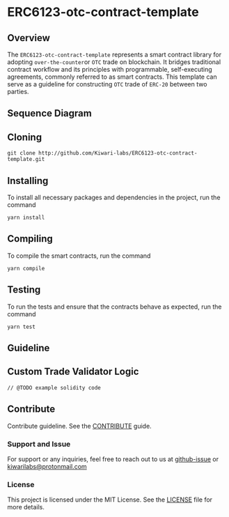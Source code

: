 # ERC6123-otc-contract-template

## Overview

The `ERC6123-otc-contract-template` represents a smart contract library for adopting `over-the-counter`or `OTC` trade on blockchain. It bridges traditional contract workflow and its principles with programmable, self-executing agreements, commonly referred to as smart contracts. This template can serve as a guideline for constructing `OTC` trade of `ERC-20` between two parties.

## Sequence Diagram

<!-- sequence diagram -->

## Cloning

``` shell
git clone http://github.com/Kiwari-labs/ERC6123-otc-contract-template.git
```

## Installing

To install all necessary packages and dependencies in the project, run the command

```
yarn install
```

## Compiling

To compile the smart contracts, run the command

```
yarn compile
```

## Testing

To run the tests and ensure that the contracts behave as expected, run the command

```
yarn test
```

## Guideline


## Custom Trade Validator Logic

``` solidity
// @TODO example solidity code
```

## Contribute

Contribute guideline. See the [CONTRIBUTE](CONTRIBUTE) guide.

### Support and Issue

For support or any inquiries, feel free to reach out to us at [github-issue](https://github.com/Kiwari-Labs/bilateral-agreement-contract-template/issues) or kiwarilabs@protonmail.com

### License

This project is licensed under the MIT License. See the [LICENSE](LICENSE) file for more details.
